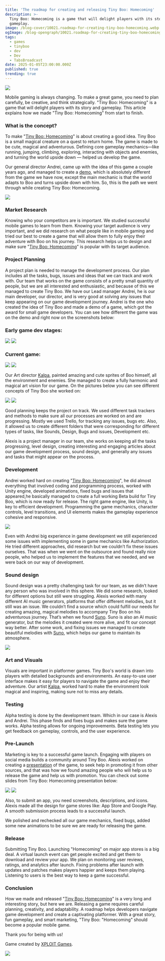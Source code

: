 ```yaml
---
title: 'The roadmap for creating and releasing Tiny Boo: Homecoming'
description: >-
  Tiny Boo: Homecoming is a game that will delight players with its story and
  gameplay.
image: /blog-cover/10021.roadmap-for-creating-tiny-boo-homecoming.webp
ogImage: /blog-opengraph/10021.roadmap-for-creating-tiny-boo-homecoming.webp
tags:
  - games
  - tinyboo
  - dev
  - Dev
  - TabsBroadcast
date: 2025-01-05T23:00:00.000Z
published: true
trending: true
---
```


<a href="https://play.google.com/store/apps/details?id=com.Ravy.TinyBooHomecoming" target="_blank">
	<Image src="/blog-content/10021-roadmap-for-creating-tiny-boo-homecoming/google_play.svg" class="mx-auto"></Image>
</a>

Mobile gaming is always changing. To make a great game, you need to plan carefully, be creative, and think strategically. "Tiny Boo: Homecoming" is a game that will delight players with its story and gameplay. This article explains how we made "Tiny Boo: Homecoming" from start to finish.

### What is the concept?

To make "[Tiny Boo: Homecoming](https://tinyboohomecoming.com)" is about creating a good idea. Tiny Boo is a small magical creature on a quest to return home. The game is made to be cute, magical and adventurous. Defining core gameplay mechanics—like running, jumping, climbing, exploring, interacting with objects and enemies, and turning the world upside down — helped us develop the game.

Our general director Andrei, came up with the idea of this game a couple years ago, and managed to create a [demo](https://thegdwc.com/pages/game.php?game_guid=3e224e4f-0dee-4706-ba2b-e432d0f3c3ec), which is absolutely different from the game we have now, except the main mechanic is that the world adapts to Boo and turns upside down with him. So, this is the path we went through while creating Tiny Boo: Homecoming.

<a href="https://thegdwc.com/pages/game.php?game_guid=3e224e4f-0dee-4706-ba2b-e432d0f3c3ec" target="_blank">
	<Image src="/blog-content/10021-roadmap-for-creating-tiny-boo-homecoming/gdwc.png" class="mx-auto w-max"></Image>
</a>

### Market Research

Knowing who your competitors are is important. We studied successful mobile games to learn from them. Knowing your target audience is very important, and we did research on what people like in mobile gaming and tried our best to create a game that will allow them to fully enjoy their adventure with Boo on his journey. This research helps us to design and make sure "[Tiny Boo: Homecoming](https://tinyboohomecoming.com)" is popular with its target audience.

### Project Planning

A project plan is needed to manage the development process. Our plan includes all the tasks, bugs, issues and ideas that we can track and work with. Our team that works on the game consists of a pretty small quantity of people, but we are all interested and enthusiastic, and because of this we managed to create Tiny Boo. We have our Lead manager Andrei, he is our main developer, our director, and is very good at solving any issues that keep appearing on our game development journey. Andrei is the one who created the idea of Tiny Boo and made a demo of a game, which got the award for small game developers. You can see how different the game was on the demo and right now on the screenshots below:

### Early game dev stages:

<Image src="/blog-content/10021-roadmap-for-creating-tiny-boo-homecoming/image_2.webp" class="mx-auto w-full"></Image> <Image src="/blog-content/10021-roadmap-for-creating-tiny-boo-homecoming/image_3.webp" class="mx-auto w-full"></Image>

### Current game:

<Image src="/blog-content/10021-roadmap-for-creating-tiny-boo-homecoming/image_4.webp" class="mx-auto w-full"></Image> <Image src="/blog-content/10021-roadmap-for-creating-tiny-boo-homecoming/image_5.webp" class="mx-auto w-full"></Image>

Our Art director [Kalpa](https://t.me/kalpapridemail), painted amazing and cute sprites of Boo himself, all the environment and enemies. She managed to create a fully harmonic and magical art vision for our game. On the pictures below you can see different concepts of Tiny Boo she worked on:

<Image src="/blog-content/10021-roadmap-for-creating-tiny-boo-homecoming/image_6.webp" class="mx-auto w-full"></Image> <Image src="/blog-content/10021-roadmap-for-creating-tiny-boo-homecoming/image_7.webp" class="mx-auto w-full"></Image>

Good planning keeps the project on track. We used different task trackers and methods to make sure all our processes are worked on and are progressing. Mostly we used Trello, for tracking any issues, bugs etc. Also, it allowed us to create different folders that were corresponding for different types of tasks, like Sounds, Design, Bugs and issues, Development etc.

Alexis is a project manager in our team, she works on keeping all the tasks progressing, level design, creating interesting and engaging articles about our game development process, sound design, and generally any issues and tasks that might appear on the process.

### Development

Andrei worked hard on creating "[Tiny Boo: Homecoming](https://tinyboohomecoming.com)", he did almost everything that involved coding and programming process, worked with Unity engine, developed animations, fixed bugs and issues that appeared,he basically managed to create a full working Beta build for Tiny Boo, which is now ready for release. The right game engine, like Unity, is key to efficient development. Programming the game mechanics, character controls, level transitions, and UI elements makes the gameplay experience cohesive and responsive.

<Image src="/blog-content/10021-roadmap-for-creating-tiny-boo-homecoming/image_8.webp" class="mx-auto w-full"></Image>

Even with Andrei big experience in game development we still experienced some issues with implementing some in game mechanics like Authorization. He tried different approaches, did research but we couldn’t fix these issues ourselves. That was when we went on the outsource and found really nice people, who helped us to implement the features that we needed, and we were back on our way of development.

### Sound design

Sound design was a pretty challenging task for our team, as we didn’t have any person who was involved in this sphere. We did some research, looked for different options but still were struggling. Alexis worked with many different AI music generators, platforms that offer different melodies, but it still was an issue. We couldn’t find a source which could fulfill our needs for creating amazing, magical melodies to accompany Tiny Boo on his adventurous journey. That’s when we found [Suno](https://suno.com). Suno is also an AI music generator, but the melodies it created were more alive, and fit our concept way better. After some work, and fixing issues we managed to create beautiful melodies with [Suno](https://suno.com), which helps our game to maintain its atmosphere.

<Image src="/blog-content/10021-roadmap-for-creating-tiny-boo-homecoming/image_9.webp" class="mx-auto w-full"></Image>

### Art and Visuals

Visuals are important in platformer games. Tiny Boo's world is drawn into players with detailed backgrounds and environments. An easy-to-use user interface makes it easy for players to navigate the game and enjoy their adventure. Our artist [Kalpa](https://t.me/kalpapridemail), worked hard to make the environment look magical and inspiring, making sure not to miss any details.

### Testing

Alpha testing is done by the development team. Which in our case is Alexis and Andrei. This phase finds and fixes bugs and makes sure the game works. Alpha testing allows for ongoing improvements. Beta testing lets you get feedback on gameplay, controls, and the user experience.

### Pre-Launch

Marketing is key to a successful game launch. Engaging with players on social media builds a community around Tiny Boo. Alexis worked on creating a [presentation](https://ravy.pro/blog-content/10021-roadmap-for-creating-tiny-boo-homecoming/tiny_boo_presentation.pdf) of the game, to seek help in promoting it from other sources, and that was how we found amazing people who will help us to release the game and help us with promotion. You can check out some slides from Tiny Boo: Homecoming presentation below:

<Image src="/blog-content/10021-roadmap-for-creating-tiny-boo-homecoming/image_10.webp" class="mx-auto w-full"></Image> <Image src="/blog-content/10021-roadmap-for-creating-tiny-boo-homecoming/image_11.webp" class="mx-auto w-full"></Image>

Also, to submit an app, you need screenshots, descriptions, and icons. Alexis made all the design for game stores like: App Store and Google Play. A smooth submission process leads to a successful launch.

We polished and rechecked all our game mechanics, fixed bugs, added some new animations to be sure we are ready for releasing the game.

### Release

Submitting Tiny Boo. Launching "Homecoming" on major app stores is a big deal. A virtual launch event can get people excited and get them to download and review your app. We plan on monitoring user reviews, ratings, and analytics after launch. Fixing problems after launch with updates and patches makes players happier and keeps them playing. Listening to users is the best way to keep a game successful.

### Conclusion

How we made and released "[Tiny Boo: Homecoming](https://tinyboohomecoming.com)" is a very long and interesting story, but here we are. Releasing a game requires careful planning, creativity, and adaptability. A roadmap helps developers navigate game development and create a captivating platformer. With a great story, fun gameplay, and smart marketing, "Tiny Boo: "Homecoming" should become a popular mobile game.

Thank you for being with us!

Game created by [XPLOIT Games](https://xploit.ltd).

<a href="https://play.google.com/store/apps/details?id=com.Ravy.TinyBooHomecoming" target="_blank">
	<Image src="/blog-content/10021-roadmap-for-creating-tiny-boo-homecoming/google_play.svg" class="mx-auto"></Image>
</a>
